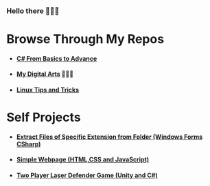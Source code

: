 ### Hello there 👋👋👋

# Browse Through My Repos

* #### [C# From Basics to Advance](https://github.com/WilcyWilson/CSharp-101/blob/main/README.md) 
* #### [My Digital Arts](https://github.com/WilcyWilson/Digital-Painting/blob/main/README.md) 🎨🎨🎨
* #### [Linux Tips and Tricks](https://github.com/WilcyWilson/Linux-Study/blob/main/README.md)

# Self Projects

* #### [Extract Files of Specific Extension from Folder (Windows Forms CSharp)](https://github.com/WilcyWilson/SP-WinFormsCS-ExtractFiles/)
* #### [Simple Webpage (HTML,CSS and JavaScript)](https://github.com/WilcyWilson/SP-OmniFoodJsHtmlCSS-Webpage/)
* #### [Two Player Laser Defender Game (Unity and C#)](https://github.com/WilcyWilson/SP-LaserDefender_WebGL_Unity-GameDev/)

